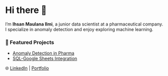 # Hi there 👋
I’m **Ihsan Maulana Ilmi**, a junior data scientist at a pharmaceutical company. I specialize in anomaly detection and enjoy exploring machine learning.

### 🌟 Featured Projects
- [Anomaly Detection in Pharma](https://github.com/username/project)
- [SQL-Google Sheets Integration](https://github.com/username/project2)

🌐 [LinkedIn](https://linkedin.com/in/username) | [Portfolio](https://yourwebsite.com)

